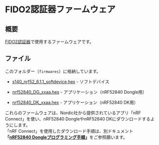 # FIDO2認証器ファームウェア

## 概要
[FIDO2認証器](../README.md)で使用するファームウェアです。

## ファイル

このフォルダー（`firmwares`）に格納しています。

- [s140_nrf52_6.1.1_softdevice.hex](s140_nrf52_6.1.1_softdevice.hex) - ソフトデバイス

- [nrf52840_DG_xxaa.hex](nrf52840_xxaa.hex) - アプリケーション（nRF52840 Dongle用）

- [nrf52840_DK_xxaa.hex](nrf52840_DK_xxaa.hex) - アプリケーション（nRF52840 DK用）

これらのファームウェアは、Nordic社から提供されているアプリ「nRF Connect」を使い、nRF52840 DongleやnRF52840 DKにダウンロードするようにします。<br>
「nRF Connect」を使用したダウンロード手順は、別ドキュメント<b>「[nRF52840 Dongleプログラミング手順](../Development/nRF52840/NRFCONNECTINST.md)」</b>をご参照願います。<br>
　
